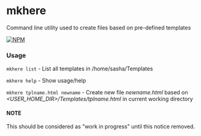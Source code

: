 # mkhere

Command line utility used to create files based on pre-defined templates

[![NPM](https://nodei.co/npm/mkhere.png)](https://nodei.co/npm/mkhere/)

### Usage

`mkhere list` - List all templates in /home/sasha/Templates

`mkhere help` - Show usage/help

`mkhere tplname.html newname` - Create new file _newname.html_ based on _\<USER_HOME_DIR\>/Templates/tplname.html_ in current  working directory

#### NOTE

This should be considered as "work in progress" until this notice removed.
